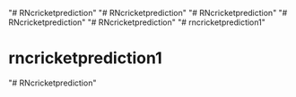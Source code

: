 "# RNcricketprediction" 
"# RNcricketprediction" 
"# RNcricketprediction" 
"# RNcricketprediction" 
"# RNcricketprediction" 
"# rncricketprediction1" 
# rncricketprediction1
"# RNcricketprediction" 
